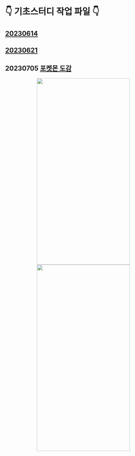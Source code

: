 # 👇 기초스터디 작업 파일 👇

## [20230614](https://github.com/jangyeohoon/BasicStudy/tree/main/basicStudy0614)

## [20230621](https://github.com/jangyeohoon/BasicStudy/tree/main/checkQuiz)

## 20230705 [포켓몬 도감](https://github.com/jangyeohoon/BasicStudy/tree/main/BasicDict)
<p align="center">
  <img src=https://github.com/jangyeohoon/BasicStudy/assets/76779331/a79e2b8f-5887-4459-bbad-50ae4dba3f93 width="300" height="600">
  <img src=https://github.com/jangyeohoon/BasicStudy/assets/76779331/7d79026e-6b24-40e6-be85-063657ac2cee width="300" height="600">
</p>
